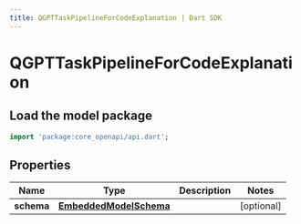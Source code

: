 ```yaml
---
title: QGPTTaskPipelineForCodeExplanation | Dart SDK
---
```


# QGPTTaskPipelineForCodeExplanation

## Load the model package
```dart
import 'package:core_openapi/api.dart';
```

## Properties
Name | Type | Description | Notes
------------ | ------------- | ------------- | -------------
**schema** | [**EmbeddedModelSchema**](EmbeddedModelSchema) |  | [optional] 




